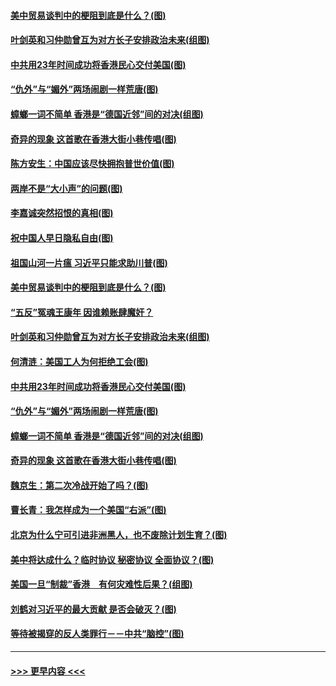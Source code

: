 #### [美中贸易谈判中的梗阻到底是什么？(图)](../pages/p4/907791.md?t=09191100) 
#### [叶剑英和习仲勋曾互为对方长子安排政治未来(组图)](../pages/p4/907786.md?t=09191100) 
#### [中共用23年时间成功将香港民心交付美国(图)](../pages/p4/907698.md?t=09191100) 
#### [“仇外”与“媚外”两场闹剧一样荒唐(图)](../pages/p4/907689.md?t=09191100) 
#### [蟑螂一词不简单 香港是“德国近邻”间的对决(组图)](../pages/p4/907618.md?t=09191100) 
#### [奇异的现象 这首歌在香港大街小巷传唱(图)](../pages/p4/907583.md?t=09191100) 
#### [陈方安生：中国应该尽快拥抱普世价值(图)](../pages/p4/907826.md?t=09191100) 
#### [两岸不是“大小声”的问题(图)](../pages/p4/907825.md?t=09191100) 
#### [李嘉诚突然招恨的真相(图)](../pages/p4/907799.md?t=09191100) 
#### [祝中国人早日隐私自由(图)](../pages/p4/907797.md?t=09191100) 
#### [祖国山河一片瘟 习近平只能求助川普(图)](../pages/p4/907796.md?t=09191100) 
#### [美中贸易谈判中的梗阻到底是什么？(图)](../pages/p4/907791.md?t=09191100) 
#### [“五反”冤魂王康年 因谁赖账肆魔奸？](../pages/p4/907787.md?t=09191100) 
#### [叶剑英和习仲勋曾互为对方长子安排政治未来(组图)](../pages/p4/907786.md?t=09191100) 
#### [何清涟：美国工人为何拒绝工会(图)](../pages/p4/907701.md?t=09191100) 
#### [中共用23年时间成功将香港民心交付美国(图)](../pages/p4/907698.md?t=09191100) 
#### [“仇外”与“媚外”两场闹剧一样荒唐(图)](../pages/p4/907689.md?t=09191100) 
#### [蟑螂一词不简单 香港是“德国近邻”间的对决(组图)](../pages/p4/907618.md?t=09191100) 
#### [奇异的现象 这首歌在香港大街小巷传唱(图)](../pages/p4/907583.md?t=09191100) 
#### [魏京生：第二次冷战开始了吗？(图)](../pages/p4/907581.md?t=09191100) 
#### [曹长青：我怎样成为一个美国“右派”(图)](../pages/p4/907580.md?t=09191100) 
#### [北京为什么宁可引进非洲黑人，也不废除计划生育？(图)](../pages/p4/907577.md?t=09191100) 
#### [美中将达成什么？临时协议 秘密协议 全面协议？(图)](../pages/p4/907576.md?t=09191100) 
#### [美国一旦“制裁”香港　有何灾难性后果？(组图)](../pages/p4/907575.md?t=09191100) 
#### [刘鹤对习近平的最大贡献 是否会破灭？(图)](../pages/p4/907509.md?t=09191100) 
#### [等待被揭穿的反人类罪行－－中共“脑控”(图)](../pages/p4/907167.md?t=09191100) 

----
#### [ >>> 更早内容 <<< ](../indexes/p4-earlier.md)
